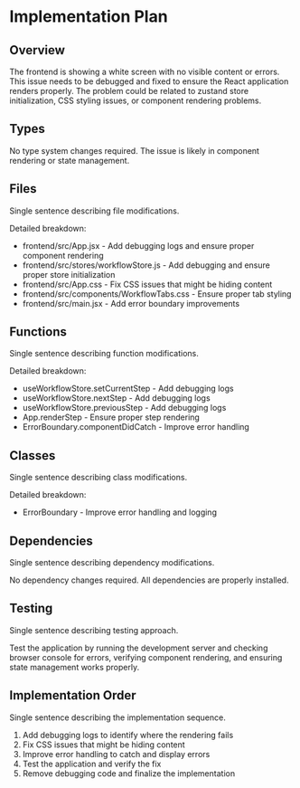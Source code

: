 # Implementation Plan

## Overview
The frontend is showing a white screen with no visible content or errors. This issue needs to be debugged and fixed to ensure the React application renders properly. The problem could be related to zustand store initialization, CSS styling issues, or component rendering problems.

## Types
No type system changes required. The issue is likely in component rendering or state management.

## Files
Single sentence describing file modifications.

Detailed breakdown:
- frontend/src/App.jsx - Add debugging logs and ensure proper component rendering
- frontend/src/stores/workflowStore.js - Add debugging and ensure proper store initialization
- frontend/src/App.css - Fix CSS issues that might be hiding content
- frontend/src/components/WorkflowTabs.css - Ensure proper tab styling
- frontend/src/main.jsx - Add error boundary improvements

## Functions
Single sentence describing function modifications.

Detailed breakdown:
- useWorkflowStore.setCurrentStep - Add debugging logs
- useWorkflowStore.nextStep - Add debugging logs
- useWorkflowStore.previousStep - Add debugging logs
- App.renderStep - Ensure proper step rendering
- ErrorBoundary.componentDidCatch - Improve error handling

## Classes
Single sentence describing class modifications.

Detailed breakdown:
- ErrorBoundary - Improve error handling and logging

## Dependencies
Single sentence describing dependency modifications.

No dependency changes required. All dependencies are properly installed.

## Testing
Single sentence describing testing approach.

Test the application by running the development server and checking browser console for errors, verifying component rendering, and ensuring state management works properly.

## Implementation Order
Single sentence describing the implementation sequence.

1. Add debugging logs to identify where the rendering fails
2. Fix CSS issues that might be hiding content
3. Improve error handling to catch and display errors
4. Test the application and verify the fix
5. Remove debugging code and finalize the implementation
